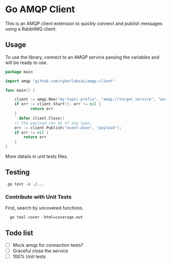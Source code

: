 # Go AMQP Client

This is an AMQP client extension to quickly connect and publish messages using a RabbitMQ client.

## Usage

To use the library, connect to an AMQP service passing the variables and will be ready to use.

```go
package main

import amqp "github.com/cyberlabsai/amqp-client"

func main() {

    client := amqp.New("my-topic-prefix", "amqp://target_service", "exchange-events", "text/plain")
    if err := client.Start(); err != nil {
		   return err
    }
	  defer client.Close()
    // The payload can be of any type.
    err := client.Publish("event-done", "payload");
    if err != nil {
        return err
    }
}
```

More datails in unit tests files.

## Testing

```shell
 go test -v ./... 
```

### Contribute with Unit Tests

First, search by uncovered functions.

```shell
  go tool cover -html=coverage.out
```

## Todo list
- [ ] Mock amqp for connection tests?
- [ ] Graceful close the service
- [ ] 100% Unit tests